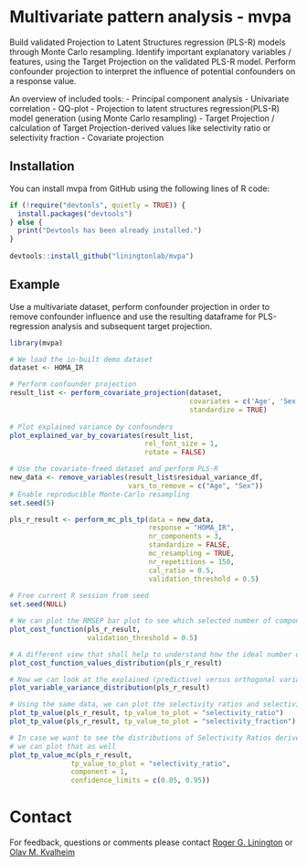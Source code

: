 
<!-- README.md is generated from README.Rmd. Please edit that file -->

# Multivariate pattern analysis - mvpa

Build validated Projection to Latent Structures regression (PLS-R)
models through Monte Carlo resampling. Identify important explanatory
variables / features, using the Target Projection on the validated PLS-R
model. Perform confounder projection to interpret the influence of
potential confounders on a response value.

An overview of included tools: - Principal component analysis -
Univariate correlation - QQ-plot - Projection to latent structures
regression(PLS-R) model generation (using Monte Carlo resampling) -
Target Projection / calculation of Target Projection-derived values like
selectivity ratio or selectivity fraction - Covariate projection

## Installation

You can install mvpa from GitHub using the following lines of R code:

``` r
if (!require("devtools", quietly = TRUE)) {
  install.packages("devtools") 
} else {
  print("Devtools has been already installed.")
}
    
devtools::install_github("liningtonlab/mvpa")
```

## Example

Use a multivariate dataset, perform confounder projection in order to
remove confounder influence and use the resulting dataframe for
PLS-regression analysis and subsequent target projection.

``` r
library(mvpa)

# We load the in-built demo dataset
dataset <- HOMA_IR

# Perform confounder projection
result_list <- perform_covariate_projection(dataset,
                                            covariates = c('Age', 'Sex'),
                                            standardize = TRUE)
                                    
# Plot explained variance by confounders
plot_explained_var_by_covariates(result_list,
                                 rel_font_size = 1,
                                 rotate = FALSE)

# Use the covariate-freed dataset and perform PLS-R
new_data <- remove_variables(result_list$residual_variance_df,
                             vars_to_remove = c("Age", "Sex"))
# Enable reproducible Monte-Carlo resampling
set.seed(5)

pls_r_result <- perform_mc_pls_tp(data = new_data,
                                  response = "HOMA_IR",
                                  nr_components = 3,
                                  standardize = FALSE,
                                  mc_resampling = TRUE,
                                  nr_repetitions = 150,
                                  cal_ratio = 0.5,
                                  validation_threshold = 0.5)
                                 
# Free current R session from seed                                 
set.seed(NULL)

# We can plot the RMSEP bar plot to see which selected number of components performed the best
plot_cost_function(pls_r_result,
                   validation_threshold = 0.5)

# A different view that shall help to understand how the ideal number of components has been selected
plot_cost_function_values_distribution(pls_r_result)

# Now we can look at the explained (predictive) versus orthogonal variance per variable
plot_variable_variance_distribution(pls_r_result)

# Using the same data, we can plot the selectivity ratios and selectivity fractions
plot_tp_value(pls_r_result, tp_value_to_plot = "selectivity_ratio")
plot_tp_value(pls_r_result, tp_value_to_plot = "selectivity_fraction")

# In case we want to see the distributions of Selectivity Ratios derived from the repeated sampling,
# we can plot that as well
plot_tp_value_mc(pls_r_result,
               tp_value_to_plot = "selectivity_ratio",
               component = 1,
               confidence_limits = c(0.05, 0.95))
```

# Contact
For feedback, questions or comments please contact [Roger G. Linington](mailto:rliningt@sfu.ca) or [Olav M. Kvalheim](mailto:olav.kvalheim@uib.no)
